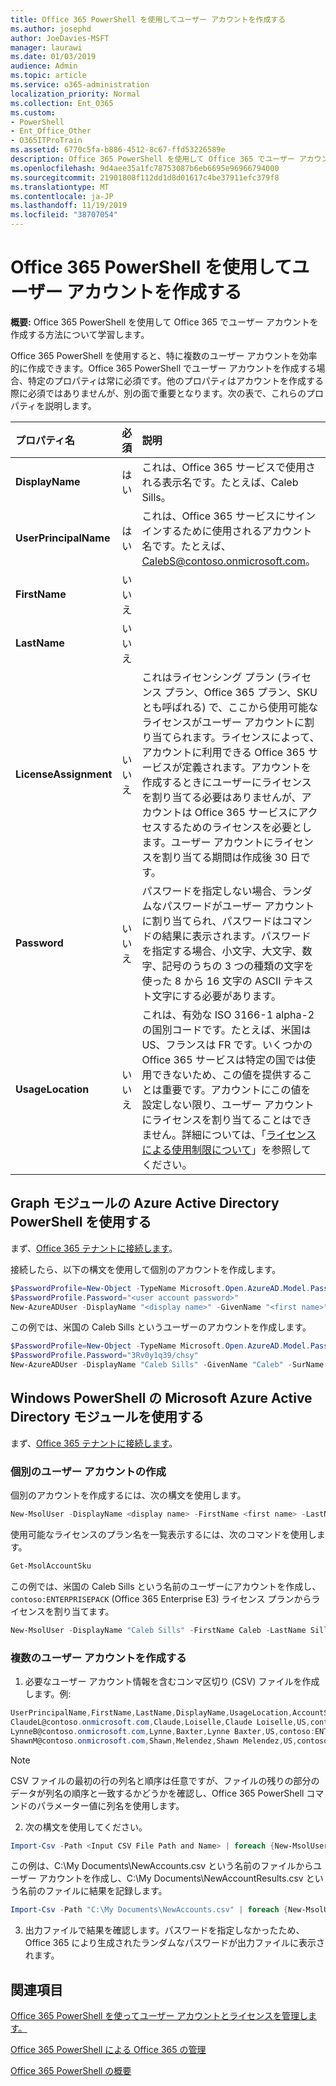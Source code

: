 ```yaml
---
title: Office 365 PowerShell を使用してユーザー アカウントを作成する
ms.author: josephd
author: JoeDavies-MSFT
manager: laurawi
ms.date: 01/03/2019
audience: Admin
ms.topic: article
ms.service: o365-administration
localization_priority: Normal
ms.collection: Ent_O365
ms.custom:
- PowerShell
- Ent_Office_Other
- O365ITProTrain
ms.assetid: 6770c5fa-b886-4512-8c67-ffd53226589e
description: Office 365 PowerShell を使用して Office 365 でユーザー アカウントを作成する方法について学習します。
ms.openlocfilehash: 9d4aee35a1fc78753087b6eb6695e96966794000
ms.sourcegitcommit: 21901808f112dd1d8d01617c4be37911efc379f8
ms.translationtype: MT
ms.contentlocale: ja-JP
ms.lasthandoff: 11/19/2019
ms.locfileid: "38707054"
---
```

# <a name="create-user-accounts-with-office-365-powershell"></a>Office 365 PowerShell を使用してユーザー アカウントを作成する

**概要:** Office 365 PowerShell を使用して Office 365 でユーザー アカウントを作成する方法について学習します。
  
Office 365 PowerShell を使用すると、特に複数のユーザー アカウントを効率的に作成できます。Office 365 PowerShell でユーザー アカウントを作成する場合、特定のプロパティは常に必須です。他のプロパティはアカウントを作成する際に必須ではありませんが、別の面で重要となります。次の表で、これらのプロパティを説明します。
  
|**プロパティ名**|**必須**|**説明**|
|:-----|:-----|:-----|
|**DisplayName** <br/> |はい  <br/> |これは、Office 365 サービスで使用される表示名です。たとえば、Caleb Sills。  <br/> |
|**UserPrincipalName** <br/> |はい  <br/> |これは、Office 365 サービスにサインインするために使用されるアカウント名です。たとえば、CalebS@contoso.onmicrosoft.com。  <br/> |
|**FirstName** <br/> |いいえ  <br/> ||
|**LastName** <br/> |いいえ  <br/> ||
|**LicenseAssignment** <br/> |いいえ  <br/> |これはライセンシング プラン (ライセンス プラン、Office 365 プラン、SKU とも呼ばれる) で、ここから使用可能なライセンスがユーザー アカウントに割り当てられます。ライセンスによって、アカウントに利用できる Office 365 サービスが定義されます。アカウントを作成するときにユーザーにライセンスを割り当てる必要はありませんが、アカウントは Office 365 サービスにアクセスするためのライセンスを必要とします。ユーザー アカウントにライセンスを割り当てる期間は作成後 30 日です。 |
|**Password** <br/> |いいえ  <br/> | パスワードを指定しない場合、ランダムなパスワードがユーザー アカウントに割り当てられ、パスワードはコマンドの結果に表示されます。パスワードを指定する場合、小文字、大文字、数字、記号のうちの 3 つの種類の文字を使った 8 から 16 文字の ASCII テキスト文字にする必要があります。 <br/> |
|**UsageLocation** <br/> |いいえ  <br/> |これは、有効な ISO 3166-1 alpha-2 の国別コードです。たとえば、米国は US、フランスは FR です。いくつかの Office 365 サービスは特定の国では使用できないため、この値を提供することは重要です。アカウントにこの値を設定しない限り、ユーザー アカウントにライセンスを割り当てることはできません。詳細については、「[ライセンスによる使用制限について](https://go.microsoft.com/fwlink/p/?LinkId=691730)」を参照してください。<br/> |
   

## <a name="use-the-azure-active-directory-powershell-for-graph-module"></a>Graph モジュールの Azure Active Directory PowerShell を使用する

まず、[Office 365 テナントに接続します](connect-to-office-365-powershell.md#connect-with-the-azure-active-directory-powershell-for-graph-module)。

接続したら、以下の構文を使用して個別のアカウントを作成します。
  
```powershell
$PasswordProfile=New-Object -TypeName Microsoft.Open.AzureAD.Model.PasswordProfile
$PasswordProfile.Password="<user account password>"
New-AzureADUser -DisplayName "<display name>" -GivenName "<first name>" -SurName "<last name>" -UserPrincipalName <sign-in name> -UsageLocation <ISO 3166-1 alpha-2 country code> -MailNickName <mailbox name> -PasswordProfile $PasswordProfile -AccountEnabled $true
```

この例では、米国の Caleb Sills というユーザーのアカウントを作成します。
  
```powershell
$PasswordProfile=New-Object -TypeName Microsoft.Open.AzureAD.Model.PasswordProfile
$PasswordProfile.Password="3Rv0y1q39/chsy"
New-AzureADUser -DisplayName "Caleb Sills" -GivenName "Caleb" -SurName "Sills" -UserPrincipalName calebs@contoso.onmicrosoft.com -UsageLocation US -MailNickName calebs -PasswordProfile $PasswordProfile -AccountEnabled $true
```

## <a name="use-the-microsoft-azure-active-directory-module-for-windows-powershell"></a>Windows PowerShell の Microsoft Azure Active Directory モジュールを使用する

まず、[Office 365 テナントに接続します](connect-to-office-365-powershell.md#connect-with-the-microsoft-azure-active-directory-module-for-windows-powershell)。

### <a name="create-an-individual-user-account"></a>個別のユーザー アカウントの作成

個別のアカウントを作成するには、次の構文を使用します。
  
```powershell
New-MsolUser -DisplayName <display name> -FirstName <first name> -LastName <last name> -UserPrincipalName <sign-in name> -UsageLocation <ISO 3166-1 alpha-2 country code> -LicenseAssignment <licensing plan name> [-Password <Password>]
```

使用可能なライセンスのプラン名を一覧表示するには、次のコマンドを使用します。

````powershell
Get-MsolAccountSku
````

この例では、米国の Caleb Sills という名前のユーザーにアカウントを作成し、 `contoso:ENTERPRISEPACK` (Office 365 Enterprise E3) ライセンス プランからライセンスを割り当てます。
  
```powershell
New-MsolUser -DisplayName "Caleb Sills" -FirstName Caleb -LastName Sills -UserPrincipalName calebs@contoso.onmicrosoft.com -UsageLocation US -LicenseAssignment contoso:ENTERPRISEPACK
```

### <a name="create-multiple-user-accounts"></a>複数のユーザー アカウントを作成する

1. 必要なユーザー アカウント情報を含むコンマ区切り (CSV) ファイルを作成します。例:
    
  ```powershell
  UserPrincipalName,FirstName,LastName,DisplayName,UsageLocation,AccountSkuId
  ClaudeL@contoso.onmicrosoft.com,Claude,Loiselle,Claude Loiselle,US,contoso:ENTERPRISEPACK
  LynneB@contoso.onmicrosoft.com,Lynne,Baxter,Lynne Baxter,US,contoso:ENTERPRISEPACK
  ShawnM@contoso.onmicrosoft.com,Shawn,Melendez,Shawn Melendez,US,contoso:ENTERPRISEPACK
  ```

 > [!NOTE]
>CSV ファイルの最初の行の列名と順序は任意ですが、ファイルの残りの部分のデータが列名の順序と一致するかどうかを確認し、Office 365 PowerShell コマンドのパラメーター値に列名を使用します。
    
2. 次の構文を使用してください。
    
  ```powershell
  Import-Csv -Path <Input CSV File Path and Name> | foreach {New-MsolUser -DisplayName $_.DisplayName -FirstName $_.FirstName -LastName $_.LastName -UserPrincipalName $_.UserPrincipalName -UsageLocation $_.UsageLocation -LicenseAssignment $_.AccountSkuId [-Password $_.Password]} | Export-Csv -Path <Output CSV File Path and Name>
  ```

この例は、C:\My Documents\NewAccounts.csv という名前のファイルからユーザー アカウントを作成し、C:\My Documents\NewAccountResults.csv という名前のファイルに結果を記録します。
    
  ```powershell
  Import-Csv -Path "C:\My Documents\NewAccounts.csv" | foreach {New-MsolUser -DisplayName $_.DisplayName -FirstName $_.FirstName -LastName $_.LastName -UserPrincipalName $_.UserPrincipalName -UsageLocation $_.UsageLocation -LicenseAssignment $_.AccountSkuId} | Export-Csv -Path "C:\My Documents\NewAccountResults.csv"
  ```

3. 出力ファイルで結果を確認します。パスワードを指定しなかったため、Office 365 により生成されたランダムなパスワードが出力ファイルに表示されます。
    
## <a name="see-also"></a>関連項目

[Office 365 PowerShell を使ってユーザー アカウントとライセンスを管理します。](manage-user-accounts-and-licenses-with-office-365-powershell.md)
  
[Office 365 PowerShell による Office 365 の管理](manage-office-365-with-office-365-powershell.md)
  
[Office 365 PowerShell の概要](getting-started-with-office-365-powershell.md)
